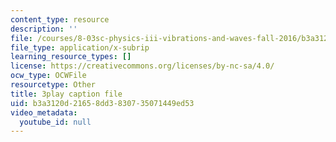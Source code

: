 ```yaml
---
content_type: resource
description: ''
file: /courses/8-03sc-physics-iii-vibrations-and-waves-fall-2016/b3a3120d21658dd3830735071449ed53_BX4QPdP7fT8.srt
file_type: application/x-subrip
learning_resource_types: []
license: https://creativecommons.org/licenses/by-nc-sa/4.0/
ocw_type: OCWFile
resourcetype: Other
title: 3play caption file
uid: b3a3120d-2165-8dd3-8307-35071449ed53
video_metadata:
  youtube_id: null
---
```

